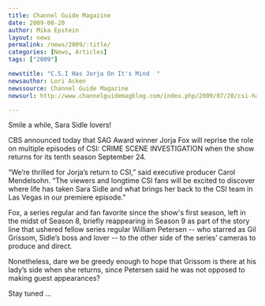 ```yaml
---
title: Channel Guide Magazine
date: 2009-08-20
author: Mika Epstein
layout: news
permalink: /news/2009/:title/
categories: [News, Articles]
tags: ["2009"]

newstitle: "C.S.I Has Jorja On It's Mind  "
newsauthor: Lori Acken  
newssource: Channel Guide Magazine  
newsurl: http://www.channelguidemagblog.com/index.php/2009/07/20/csi-has-jorja-on-its-mind/  

---
```


Smile a while, Sara Sidle lovers!

CBS announced today that SAG Award winner Jorja Fox will reprise the role on multiple episodes of CSI: CRIME SCENE INVESTIGATION when the show returns for its tenth season September 24.

“We’re thrilled for Jorja’s return to CSI,” said executive producer Carol Mendelsohn. “The viewers and longtime CSI fans will be excited to discover where life has taken Sara Sidle and what brings her back to the CSI team in Las Vegas in our premiere episode.”

Fox, a series regular and fan favorite since the show's first season, left in the midst of Season 8, briefly reappearing in Season 9 as part of the story line that ushered fellow series regular William Petersen -- who starred as Gil Grissom, Sidle’s boss and lover -- to the other side of the series’ cameras to produce and direct.

Nonetheless, dare we be greedy enough to hope that Grissom is there at his lady’s side when she returns, since Petersen said he was not opposed to making guest appearances? 

Stay tuned …  
